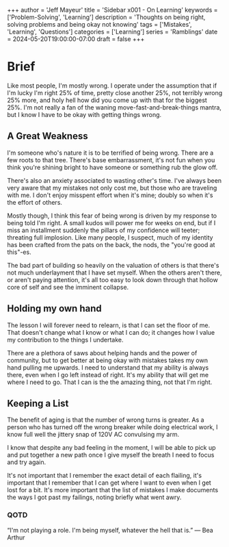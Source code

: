 +++
author = 'Jeff Mayeur'
title = 'Sidebar x001 - On Learning'
keywords = ['Problem-Solving', 'Learning']
description = 'Thoughts on being right, solving problems and being okay not knowing'
tags = ['Mistakes', 'Learning', 'Questions']
categories = ['Learning']
series = 'Ramblings'
date = 2024-05-20T19:00:00-07:00
draft = false
+++

# Brief
Like most people, I'm mostly wrong. I operate under the assumption that if I'm lucky I'm right 25% of time, pretty close another 25%, not terribly wrong 25% more, and holy hell how did you come up with that for the biggest 25%. I'm not really a fan of the waning move-fast-and-break-things mantra, but I know I have to be okay with getting things wrong.

## A Great Weakness
I'm someone who's nature it is to be terrified of being wrong. There are a few roots to that tree. There's base embarrassment, it's not fun when you think you're shining bright to have someone or something rub the glow off.

There's also an anxiety associated to wasting other's time. I've always been very aware that my mistakes not only cost me, but those who are traveling with me. I don't enjoy misspent effort when it's mine; doubly so when it's the effort of others.

Mostly though, I think this fear of being wrong is driven by my response to being told I'm right. A small kudos will power me for weeks on end, but if I miss an installment suddenly the pillars of my confidence will teeter; threating full implosion. Like many people, I suspect, much of my identity has been crafted from the pats on the back, the nods, the "you're good at this"-es. 

The bad part of building so heavily on the valuation of others is that there's not much underlayment that I have set myself. When the others aren't there, or aren't paying attention, it's all too easy to look down through that hollow core of self and see the imminent collapse.

## Holding my own hand
The lesson I will forever need to relearn, is that I can set the floor of me. That doesn't change what I know or what I can do; it changes how I value my contribution to the things I undertake. 

There are a plethora of saws about helping hands and the power of community, but to get better at being okay with mistakes takes my own hand pulling me upwards. I need to understand that my ability is always there, even when I go left instead of right. It's my ability that will get me where I need to go. That I can is the the amazing thing, not that I'm right.

## Keeping a List
The benefit of aging is that the number of wrong turns is greater. As a person who has turned off the wrong breaker while doing electrical work, I know full well the jittery snap of 120V AC convulsing my arm.

I know that despite any bad feeling in the moment, I will be able to pick up and put together a new path once I give myself the breath I need to focus and try again.

It's not important that I remember the exact detail of each flailing, it's important that I remember that I can get where I want to even when I get lost for a bit. It's more important that the list of mistakes I make documents the ways I got past my failings, noting briefly what went awry.

### QOTD
“I'm not playing a role. I'm being myself, whatever the hell that is.”
― Bea Arthur
